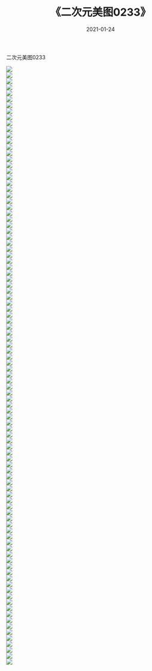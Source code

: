﻿---
layout: post
title:  《二次元美图0233》
date:   2021-01-24
img: http://imgx.orgx.ga/二次元/2021/二次元美图0233/000.jpg
categories: [美女, 清纯, 唯美]
---

二次元美图0233

 ![](http://imgx.orgx.ga/二次元/2021/二次元美图0233/001.jpg) <br>![](http://imgx.orgx.ga/二次元/2021/二次元美图0233/002.jpg) <br>![](http://imgx.orgx.ga/二次元/2021/二次元美图0233/003.jpg) <br>![](http://imgx.orgx.ga/二次元/2021/二次元美图0233/004.jpg) <br>![](http://imgx.orgx.ga/二次元/2021/二次元美图0233/005.jpg) <br>![](http://imgx.orgx.ga/二次元/2021/二次元美图0233/006.jpg) <br>![](http://imgx.orgx.ga/二次元/2021/二次元美图0233/007.jpg) <br>![](http://imgx.orgx.ga/二次元/2021/二次元美图0233/008.jpg) <br>![](http://imgx.orgx.ga/二次元/2021/二次元美图0233/009.jpg) <br>![](http://imgx.orgx.ga/二次元/2021/二次元美图0233/010.jpg) <br>![](http://imgx.orgx.ga/二次元/2021/二次元美图0233/011.jpg) <br>![](http://imgx.orgx.ga/二次元/2021/二次元美图0233/012.jpg) <br>![](http://imgx.orgx.ga/二次元/2021/二次元美图0233/013.jpg) <br>![](http://imgx.orgx.ga/二次元/2021/二次元美图0233/014.jpg) <br>![](http://imgx.orgx.ga/二次元/2021/二次元美图0233/015.jpg) <br>![](http://imgx.orgx.ga/二次元/2021/二次元美图0233/016.jpg) <br>![](http://imgx.orgx.ga/二次元/2021/二次元美图0233/017.jpg) <br>![](http://imgx.orgx.ga/二次元/2021/二次元美图0233/018.jpg) <br>![](http://imgx.orgx.ga/二次元/2021/二次元美图0233/019.jpg) <br>![](http://imgx.orgx.ga/二次元/2021/二次元美图0233/020.jpg) <br>![](http://imgx.orgx.ga/二次元/2021/二次元美图0233/021.jpg) <br>![](http://imgx.orgx.ga/二次元/2021/二次元美图0233/022.jpg) <br>![](http://imgx.orgx.ga/二次元/2021/二次元美图0233/023.jpg) <br>![](http://imgx.orgx.ga/二次元/2021/二次元美图0233/024.jpg) <br>![](http://imgx.orgx.ga/二次元/2021/二次元美图0233/025.jpg) <br>![](http://imgx.orgx.ga/二次元/2021/二次元美图0233/026.jpg) <br>![](http://imgx.orgx.ga/二次元/2021/二次元美图0233/027.jpg) <br>![](http://imgx.orgx.ga/二次元/2021/二次元美图0233/028.jpg) <br>![](http://imgx.orgx.ga/二次元/2021/二次元美图0233/029.jpg) <br>![](http://imgx.orgx.ga/二次元/2021/二次元美图0233/030.jpg) <br>![](http://imgx.orgx.ga/二次元/2021/二次元美图0233/031.jpg) <br>![](http://imgx.orgx.ga/二次元/2021/二次元美图0233/032.jpg) <br>![](http://imgx.orgx.ga/二次元/2021/二次元美图0233/033.jpg) <br>![](http://imgx.orgx.ga/二次元/2021/二次元美图0233/034.jpg) <br>![](http://imgx.orgx.ga/二次元/2021/二次元美图0233/035.jpg) <br>![](http://imgx.orgx.ga/二次元/2021/二次元美图0233/036.jpg) <br>![](http://imgx.orgx.ga/二次元/2021/二次元美图0233/037.jpg) <br>![](http://imgx.orgx.ga/二次元/2021/二次元美图0233/038.jpg) <br>![](http://imgx.orgx.ga/二次元/2021/二次元美图0233/039.jpg) <br>![](http://imgx.orgx.ga/二次元/2021/二次元美图0233/040.jpg) <br>![](http://imgx.orgx.ga/二次元/2021/二次元美图0233/041.jpg) <br>![](http://imgx.orgx.ga/二次元/2021/二次元美图0233/042.jpg) <br>![](http://imgx.orgx.ga/二次元/2021/二次元美图0233/043.jpg) <br>![](http://imgx.orgx.ga/二次元/2021/二次元美图0233/044.jpg) <br>![](http://imgx.orgx.ga/二次元/2021/二次元美图0233/045.jpg) <br>![](http://imgx.orgx.ga/二次元/2021/二次元美图0233/046.jpg) <br>![](http://imgx.orgx.ga/二次元/2021/二次元美图0233/047.jpg) <br>![](http://imgx.orgx.ga/二次元/2021/二次元美图0233/048.jpg) <br>![](http://imgx.orgx.ga/二次元/2021/二次元美图0233/049.jpg) <br>![](http://imgx.orgx.ga/二次元/2021/二次元美图0233/050.jpg) <br>![](http://imgx.orgx.ga/二次元/2021/二次元美图0233/051.jpg) <br>![](http://imgx.orgx.ga/二次元/2021/二次元美图0233/052.jpg) <br>![](http://imgx.orgx.ga/二次元/2021/二次元美图0233/053.jpg) <br>![](http://imgx.orgx.ga/二次元/2021/二次元美图0233/054.jpg) <br>![](http://imgx.orgx.ga/二次元/2021/二次元美图0233/055.jpg) <br>![](http://imgx.orgx.ga/二次元/2021/二次元美图0233/056.jpg) <br>![](http://imgx.orgx.ga/二次元/2021/二次元美图0233/057.jpg) <br>![](http://imgx.orgx.ga/二次元/2021/二次元美图0233/058.jpg) <br>![](http://imgx.orgx.ga/二次元/2021/二次元美图0233/059.jpg) <br>![](http://imgx.orgx.ga/二次元/2021/二次元美图0233/060.jpg) <br>![](http://imgx.orgx.ga/二次元/2021/二次元美图0233/061.jpg) <br>![](http://imgx.orgx.ga/二次元/2021/二次元美图0233/062.jpg) <br>![](http://imgx.orgx.ga/二次元/2021/二次元美图0233/063.jpg) <br>![](http://imgx.orgx.ga/二次元/2021/二次元美图0233/064.jpg) <br>![](http://imgx.orgx.ga/二次元/2021/二次元美图0233/065.jpg) <br>![](http://imgx.orgx.ga/二次元/2021/二次元美图0233/066.jpg) <br>![](http://imgx.orgx.ga/二次元/2021/二次元美图0233/067.jpg) <br>![](http://imgx.orgx.ga/二次元/2021/二次元美图0233/068.jpg) <br>![](http://imgx.orgx.ga/二次元/2021/二次元美图0233/069.jpg) <br>![](http://imgx.orgx.ga/二次元/2021/二次元美图0233/070.jpg) <br>![](http://imgx.orgx.ga/二次元/2021/二次元美图0233/071.jpg) <br>![](http://imgx.orgx.ga/二次元/2021/二次元美图0233/072.jpg) <br>![](http://imgx.orgx.ga/二次元/2021/二次元美图0233/073.jpg) <br>![](http://imgx.orgx.ga/二次元/2021/二次元美图0233/074.jpg) <br>![](http://imgx.orgx.ga/二次元/2021/二次元美图0233/075.jpg) <br>![](http://imgx.orgx.ga/二次元/2021/二次元美图0233/076.jpg) <br>![](http://imgx.orgx.ga/二次元/2021/二次元美图0233/077.jpg) <br>![](http://imgx.orgx.ga/二次元/2021/二次元美图0233/078.jpg) <br>![](http://imgx.orgx.ga/二次元/2021/二次元美图0233/079.jpg) <br>![](http://imgx.orgx.ga/二次元/2021/二次元美图0233/080.jpg) <br>![](http://imgx.orgx.ga/二次元/2021/二次元美图0233/081.jpg) <br>![](http://imgx.orgx.ga/二次元/2021/二次元美图0233/082.jpg) <br>![](http://imgx.orgx.ga/二次元/2021/二次元美图0233/083.jpg) <br>![](http://imgx.orgx.ga/二次元/2021/二次元美图0233/084.jpg) <br>![](http://imgx.orgx.ga/二次元/2021/二次元美图0233/085.jpg) <br>![](http://imgx.orgx.ga/二次元/2021/二次元美图0233/086.jpg) <br>![](http://imgx.orgx.ga/二次元/2021/二次元美图0233/087.jpg) <br>![](http://imgx.orgx.ga/二次元/2021/二次元美图0233/088.jpg) <br>![](http://imgx.orgx.ga/二次元/2021/二次元美图0233/089.jpg) <br>![](http://imgx.orgx.ga/二次元/2021/二次元美图0233/090.jpg) <br>![](http://imgx.orgx.ga/二次元/2021/二次元美图0233/091.jpg) <br>![](http://imgx.orgx.ga/二次元/2021/二次元美图0233/092.jpg) <br>![](http://imgx.orgx.ga/二次元/2021/二次元美图0233/093.jpg) <br>![](http://imgx.orgx.ga/二次元/2021/二次元美图0233/094.jpg) <br>![](http://imgx.orgx.ga/二次元/2021/二次元美图0233/095.jpg) <br>![](http://imgx.orgx.ga/二次元/2021/二次元美图0233/096.jpg) <br>![](http://imgx.orgx.ga/二次元/2021/二次元美图0233/097.jpg) <br>![](http://imgx.orgx.ga/二次元/2021/二次元美图0233/098.jpg) <br>![](http://imgx.orgx.ga/二次元/2021/二次元美图0233/099.jpg) <br>![](http://imgx.orgx.ga/二次元/2021/二次元美图0233/100.jpg) <br>
